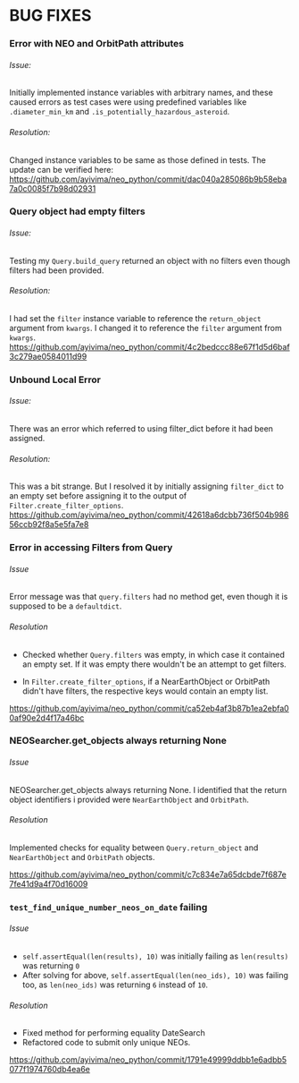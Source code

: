 # BUG FIXES

### Error with NEO and OrbitPath attributes

###### Issue: 

Initially implemented instance variables with arbitrary names, and these caused errors as test cases were 
using predefined variables like `.diameter_min_km` and `.is_potentially_hazardous_asteroid`.

###### Resolution:

Changed instance variables to be same as those defined in tests. The update can be verified here: https://github.com/ayivima/neo_python/commit/dac040a285086b9b58eba7a0c0085f7b98d02931


### Query object had empty filters

###### Issue: 

Testing my `Query.build_query` returned an object with no filters even though filters had been provided. 

###### Resolution:

I had set the `filter` instance variable to reference the `return_object` argument from `kwargs`. 
I changed it to reference the `filter` argument from `kwargs`. https://github.com/ayivima/neo_python/commit/4c2bedccc88e67f1d5d6baf3c279ae0584011d99


### Unbound Local Error

###### Issue: 

There was an error which referred to using filter_dict before it had been assigned. 

###### Resolution:

This was a bit strange. But I resolved it by initially assigning `filter_dict` to an empty set before assigning it to the output of `Filter.create_filter_options`. https://github.com/ayivima/neo_python/commit/42618a6dcbb736f504b98656ccb92f8a5e5fa7e8


### Error in accessing Filters from Query

###### Issue
Error message was that `query.filters` had no method get, even though it is supposed to be a `defaultdict`.

###### Resolution
+ Checked whether `Query.filters` was empty, in which case it contained an empty set. If it was empty there wouldn't be an attempt to get filters.

+ In `Filter.create_filter_options`, if a NearEarthObject or OrbitPath didn't have filters, the respective keys would contain an empty list. 

https://github.com/ayivima/neo_python/commit/ca52eb4af3b87b1ea2ebfa00af90e2d4f17a46bc


### NEOSearcher.get_objects always returning None

###### Issue
NEOSearcher.get_objects always returning None. I identified that the return object identifiers i provided were `NearEarthObject` and `OrbitPath`.

###### Resolution
Implemented checks for equality between `Query.return_object` and `NearEarthObject` and `OrbitPath` objects.

https://github.com/ayivima/neo_python/commit/c7c834e7a65dcbde7f687e7fe41d9a4f70d16009


### `test_find_unique_number_neos_on_date` failing

###### Issue
+ `self.assertEqual(len(results), 10)` was initially failing as `len(results)` was returning `0`
+ After solving for above, `self.assertEqual(len(neo_ids), 10)` was failing too, as `len(neo_ids)` was returning `6` instead of `10`.

###### Resolution
+ Fixed method for performing equality DateSearch 
+ Refactored code to submit only unique NEOs.

https://github.com/ayivima/neo_python/commit/1791e49999ddbb1e6adbb5077f1974760db4ea6e
